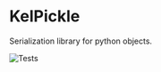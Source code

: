# KelPickle
Serialization library for python objects.


![Tests](https://github.com/UltimateLobster/KelPickle/actions/workflows/tests.yml/badge.svg)

